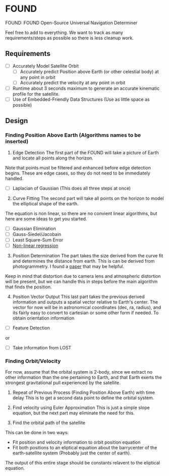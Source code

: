 # FOUND
FOUND: FOUND Open-Source Universal Navigation Determiner

Feel free to add to everything. We want to track as many requirements/steps as possible so there is less cleanup work.

## Requirements
- [ ] Accurately Model Satellite Orbit
  - [ ] Accurately predict Position above Earth (or other celestial body) at any point in orbit
  - [ ] Accurately predict the velocity at any point in orbit
- [ ] Runtime about 3 seconds maximum to generate an accurate kinematic profile for the satellite.
- [ ] Use of Embedded-Friendly Data Structures (Use as little space as possible)

## Design

### Finding Position Above Earth (Algorithms names to be inserted)

1. Edge Detection
The first part of the FOUND will take a picture of Earth and locate all points along the horizon.

Note that points must be filtered and enhanced before edge detection begins. These are edge cases, so they do not need to be immediately handled.
- [ ] Laplacian of Gaussian (This does all three steps at once)

2. Curve Fitting
The second part will take all points on the horizon to model the elliptical shape of the earth.

The equation is non linear, so there are no convient linear algorithms, but here are some ideas to get you started.
- [ ] Gaussian Elimination
- [ ] Gauss-Siedel/Jacobain
- [ ] Least Square-Sum Error
- [ ] [Non-linear regression](https://corporatefinanceinstitute.com/resources/data-science/nonlinear-regression/)

3. Position Determination
The part takes the size derived from the curve fit and determines the distance from earth. This is can be derived from photogrammetry. I found a [paper](https://www.lpl.arizona.edu/hamilton/sites/lpl.arizona.edu.hamilton/files/courses/ptys551/Principles_of_Photogrammetry.pdf.) that may be helpful.

Keep in mind that distortion due to camera lens and atmospheric distortion will be present, but we can handle this in steps before the main algorithm that finds the position.

4. Position Vector Output
This last part takes the previous derived information and outputs a spatial vector relative to Earth's center. The vector for now will be in astronomical coordinates (dec, ra, radius), and its fairly easy to convert to cartesian or some other form if needed. To obtain orientation information

- [ ] Feature Detection

or

- [ ] Take information from LOST


### Finding Orbit/Velocity

For now, assume that the orbital system is 2-body, since we extract no other information than the one pertaining to Earth, and that Earth exerts the strongest gravitational pull experienced by the satellite.

1. Repeat of Previous Process (Finding Position Above Earth) with time delay
This is to get a second data point to define the orbital system.

2. Find velocity using Euler Approximation
This is just a simple slope equation, but the next part may eliminate the need for this.

3. Find the orbital path of the satellite

This can be done in two ways:
- Fit position and velocity information to orbit position equation
- Fit both positions to an eliptical equation about the barrycenter of the earth-satellite system (Probably just the center of earth).


The output of this entire stage should be constants relavent to the eliptical equation.
